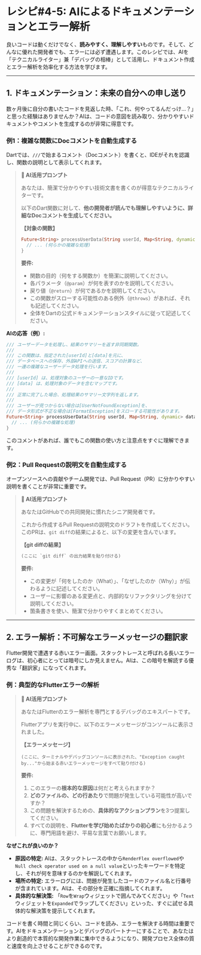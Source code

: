 # レシピ#4-5: AIによるドキュメンテーションとエラー解析

良いコードは動くだけでなく、**読みやすく、理解しやすい**ものです。そして、どんなに優れた開発者でも、エラーには必ず遭遇します。このレシピでは、AIを「テクニカルライター」兼「デバッグの相棒」として活用し、ドキュメント作成とエラー解析を効率化する方法を学びます。

---

## 1. ドキュメンテーション：未来の自分への申し送り

数ヶ月後に自分の書いたコードを見返した時、「これ、何やってるんだっけ…？」と思った経験はありませんか？AIは、コードの意図を読み取り、分かりやすいドキュメントやコメントを生成するのが非常に得意です。

### 例1：複雑な関数にDocコメントを自動生成する

Dartでは、`///`で始まるコメント（Docコメント）を書くと、IDEがそれを認識し、関数の説明として表示してくれます。

> **🤖 AI活用プロンプト**
>
> あなたは、簡潔で分かりやすい技術文書を書くのが得意なテクニカルライターです。
>
> 以下のDart関数に対して、**他の開発者が読んでも理解しやすいように、詳細なDocコメントを生成してください。**
>
> **【対象の関数】**
> ```dart
> Future<String> processUserData(String userId, Map<String, dynamic> data) async {
>   // ... (何らかの複雑な処理)
> }
> ```
>
> **要件:**
> - 関数の目的（何をする関数か）を簡潔に説明してください。
> - 各パラメータ（`@param`）が何を表すのかを説明してください。
> - 戻り値（`@return`）が何であるかを説明してください。
> - この関数がスローする可能性のある例外（`@throws`）があれば、それも記述してください。
> - 全体をDartの公式ドキュメンテーションスタイルに従って記述してください。

**AIの応答（例）:**
```dart
/// ユーザーデータを処理し、結果のサマリーを返す非同期関数。
///
/// この関数は、指定された[userId]と[data]を元に、
/// データベースへの保存、外部APIへの送信、スコアの計算など、
/// 一連の複雑なユーザーデータ処理を行います。
///
/// [userId] は、処理対象のユーザーの一意なIDです。
/// [data] は、処理対象のデータを含むマップです。
///
/// 正常に完了した場合、処理結果のサマリー文字列を返します。
///
/// ユーザーが見つからない場合は[UserNotFoundException]を、
/// データ形式が不正な場合は[FormatException]をスローする可能性があります。
Future<String> processUserData(String userId, Map<String, dynamic> data) async {
  // ... (何らかの複雑な処理)
}
```
このコメントがあれば、誰でもこの関数の使い方と注意点をすぐに理解できます。

### 例2：Pull Requestの説明文を自動生成する

オープンソースへの貢献やチーム開発では、Pull Request（PR）に分かりやすい説明を書くことが非常に重要です。

> **🤖 AI活用プロンプト**
>
> あなたはGitHubでの共同開発に慣れたシニア開発者です。
>
> これから作成するPull Requestの説明文のドラフトを作成してください。
> このPRは、`git diff`の結果によると、以下の変更を含んでいます。
>
> **【git diffの結果】**
> ```diff
> (ここに `git diff` の出力結果を貼り付ける)
> ```
>
> **要件:**
> - この変更が「何をしたのか（What）」、「なぜしたのか（Why）」が伝わるように記述してください。
> - ユーザーに影響のある変更点と、内部的なリファクタリングを分けて説明してください。
> - 箇条書きを使い、簡潔で分かりやすくまとめてください。

---

## 2. エラー解析：不可解なエラーメッセージの翻訳家

Flutter開発で遭遇する赤いエラー画面。スタックトレースと呼ばれる長いエラーログは、初心者にとっては暗号にしか見えません。AIは、この暗号を解読する優秀な「翻訳家」になってくれます。

### 例：典型的なFlutterエラーの解析

> **🤖 AI活用プロンプト**
>
> あなたはFlutterのエラー解析を専門とするデバッグのエキスパートです。
>
> Flutterアプリを実行中に、以下のエラーメッセージがコンソールに表示されました。
>
> **【エラーメッセージ】**
> ```
> (ここに、ターミナルやデバッグコンソールに表示された、"Exception caught by..."から始まる赤いエラーメッセージをすべて貼り付ける)
> ```
>
> **要件:**
> 1.  このエラーの**根本的な原因**は何だと考えられますか？
> 2.  **どのファイルの、どの行あたり**で問題が発生している可能性が高いですか？
> 3.  この問題を解決するための、**具体的なアクションプラン**を3つ提案してください。
> 4.  すべての説明を、**Flutterを学び始めたばかりの初心者**にも分かるように、専門用語を避け、平易な言葉でお願いします。

**なぜこれが良いのか？**
*   **原因の特定:** AIは、スタックトレースの中から`RenderFlex overflowed`や`Null check operator used on a null value`といったキーワードを特定し、それが何を意味するのかを解説してくれます。
*   **場所の特定:** エラーログには、問題が発生したコードのファイル名と行番号が含まれています。AIは、その部分を正確に指摘してくれます。
*   **具体的な解決策:** 「`Row`を`Wrap`ウィジェットで囲んでみてください」や「`Text`ウィジェットを`Expanded`でラップしてください」といった、すぐに試せる具体的な解決策を提示してくれます。

コードを書く時間と同じくらい、コードを読み、エラーを解決する時間は重要です。AIをドキュメンテーションとデバッグのパートナーにすることで、あなたはより創造的で本質的な開発作業に集中できるようになり、開発プロセス全体の質と速度を向上させることができるのです。